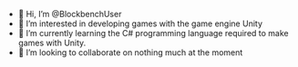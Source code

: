 - 👋 Hi, I’m @BlockbenchUser
- 👀 I’m interested in developing games with the game engine Unity
- 🌱 I’m currently learning the C# programming language required to make games with Unity.
- 💞️ I’m looking to collaborate on nothing much at the moment

<!---
BlockbenchUser/BlockbenchUser is a ✨ special ✨ repository because its `README.md` (this file) appears on your GitHub profile.
You can click the Preview link to take a look at your changes.
--->
